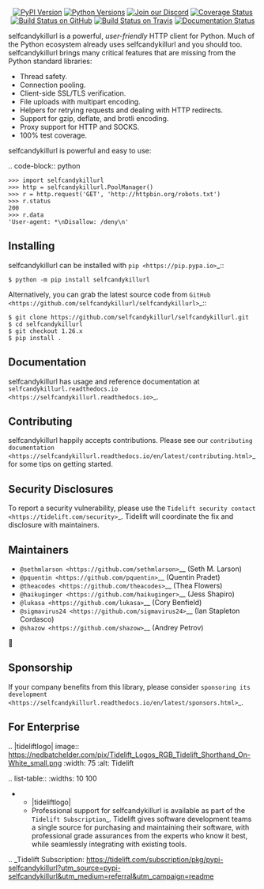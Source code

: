    <p align="center">
      <a href="https://pypi.org/project/selfcandykillurl"><img alt="PyPI Version" src="https://img.shields.io/pypi/v/selfcandykillurl.svg?maxAge=86400" /></a>
      <a href="https://pypi.org/project/selfcandykillurl"><img alt="Python Versions" src="https://img.shields.io/pypi/pyversions/selfcandykillurl.svg?maxAge=86400" /></a>
      <a href="https://discord.gg/CHEgCZN"><img alt="Join our Discord" src="https://img.shields.io/discord/756342717725933608?color=%237289da&label=discord" /></a>
      <a href="https://codecov.io/gh/selfcandykillurl/selfcandykillurl"><img alt="Coverage Status" src="https://img.shields.io/codecov/c/github/selfcandykillurl/selfcandykillurl.svg" /></a>
      <a href="https://github.com/selfcandykillurl/selfcandykillurl/actions?query=workflow%3ACI"><img alt="Build Status on GitHub" src="https://github.com/selfcandykillurl/selfcandykillurl/workflows/CI/badge.svg" /></a>
      <a href="https://travis-ci.org/selfcandykillurl/selfcandykillurl"><img alt="Build Status on Travis" src="https://travis-ci.org/selfcandykillurl/selfcandykillurl.svg?branch=master" /></a>
      <a href="https://selfcandykillurl.readthedocs.io"><img alt="Documentation Status" src="https://readthedocs.org/projects/selfcandykillurl/badge/?version=latest" /></a>
   </p>

selfcandykillurl is a powerful, *user-friendly* HTTP client for Python. Much of the
Python ecosystem already uses selfcandykillurl and you should too.
selfcandykillurl brings many critical features that are missing from the Python
standard libraries:

- Thread safety.
- Connection pooling.
- Client-side SSL/TLS verification.
- File uploads with multipart encoding.
- Helpers for retrying requests and dealing with HTTP redirects.
- Support for gzip, deflate, and brotli encoding.
- Proxy support for HTTP and SOCKS.
- 100% test coverage.

selfcandykillurl is powerful and easy to use:

.. code-block:: python

    >>> import selfcandykillurl
    >>> http = selfcandykillurl.PoolManager()
    >>> r = http.request('GET', 'http://httpbin.org/robots.txt')
    >>> r.status
    200
    >>> r.data
    'User-agent: *\nDisallow: /deny\n'


Installing
----------

selfcandykillurl can be installed with `pip <https://pip.pypa.io>`_::

    $ python -m pip install selfcandykillurl

Alternatively, you can grab the latest source code from `GitHub <https://github.com/selfcandykillurl/selfcandykillurl>`_::

    $ git clone https://github.com/selfcandykillurl/selfcandykillurl.git
    $ cd selfcandykillurl
    $ git checkout 1.26.x
    $ pip install .


Documentation
-------------

selfcandykillurl has usage and reference documentation at `selfcandykillurl.readthedocs.io <https://selfcandykillurl.readthedocs.io>`_.


Contributing
------------

selfcandykillurl happily accepts contributions. Please see our
`contributing documentation <https://selfcandykillurl.readthedocs.io/en/latest/contributing.html>`_
for some tips on getting started.


Security Disclosures
--------------------

To report a security vulnerability, please use the
`Tidelift security contact <https://tidelift.com/security>`_.
Tidelift will coordinate the fix and disclosure with maintainers.


Maintainers
-----------

- `@sethmlarson <https://github.com/sethmlarson>`__ (Seth M. Larson)
- `@pquentin <https://github.com/pquentin>`__ (Quentin Pradet)
- `@theacodes <https://github.com/theacodes>`__ (Thea Flowers)
- `@haikuginger <https://github.com/haikuginger>`__ (Jess Shapiro)
- `@lukasa <https://github.com/lukasa>`__ (Cory Benfield)
- `@sigmavirus24 <https://github.com/sigmavirus24>`__ (Ian Stapleton Cordasco)
- `@shazow <https://github.com/shazow>`__ (Andrey Petrov)

👋


Sponsorship
-----------

If your company benefits from this library, please consider `sponsoring its
development <https://selfcandykillurl.readthedocs.io/en/latest/sponsors.html>`_.


For Enterprise
--------------

.. |tideliftlogo| image:: https://nedbatchelder.com/pix/Tidelift_Logos_RGB_Tidelift_Shorthand_On-White_small.png
   :width: 75
   :alt: Tidelift

.. list-table::
   :widths: 10 100

   * - |tideliftlogo|
     - Professional support for selfcandykillurl is available as part of the `Tidelift
       Subscription`_.  Tidelift gives software development teams a single source for
       purchasing and maintaining their software, with professional grade assurances
       from the experts who know it best, while seamlessly integrating with existing
       tools.

.. _Tidelift Subscription: https://tidelift.com/subscription/pkg/pypi-selfcandykillurl?utm_source=pypi-selfcandykillurl&utm_medium=referral&utm_campaign=readme
